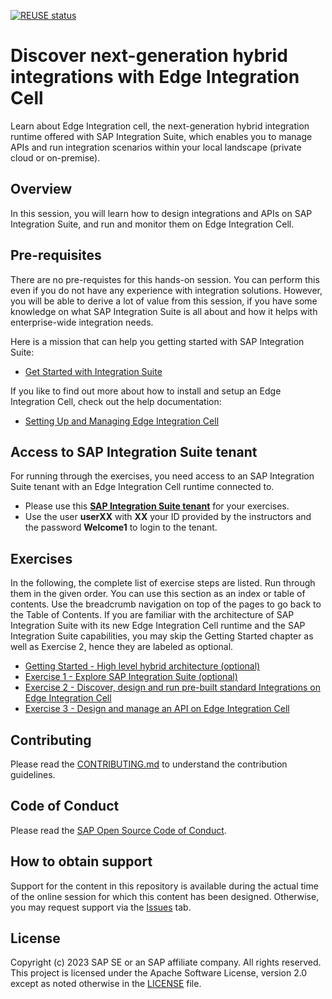 [![REUSE status](https://api.reuse.software/badge/github.com/SAP-samples/teched2023-IN160)](https://api.reuse.software/info/github.com/SAP-samples/teched2023-IN160)

# Discover next-generation hybrid integrations with Edge Integration Cell

Learn about Edge Integration cell, the next-generation hybrid integration runtime offered with SAP Integration Suite, which enables you to manage APIs and run integration scenarios within your local landscape (private cloud or on-premise). 

## Overview

In this session, you will learn how to design integrations and APIs on SAP Integration Suite, and run and monitor them on Edge Integration Cell.

## Pre-requisites

There are no pre-requistes for this hands-on session. You can perform this even if you do not have any experience with integration solutions. However, you will be able to derive a lot of value from this session, if you have some knowledge on what SAP Integration Suite is all about and how it helps with enterprise-wide integration needs.

Here is a mission that can help you getting started with SAP Integration Suite:
- [Get Started with Integration Suite](https://discovery-center.cloud.sap/protected/index.html#/missiondetail/3258/3327/)

If you like to find out more about how to install and setup an Edge Integration Cell, check out the help documentation:
- [Setting Up and Managing Edge Integration Cell](https://help.sap.com/docs/integration-suite/sap-integration-suite/setting-up-and-managing-edge-integration-cell)

## Access to SAP Integration Suite tenant

For running through the exercises, you need access to an SAP Integration Suite tenant with an Edge Integration Cell runtime connected to.

- Please use this [**SAP Integration Suite tenant**](https://cpisuite-europe-03.integrationsuite.cfapps.eu20-001.hana.ondemand.com/shell/home) for your exercises.
- Use the user **userXX** with **XX** your ID provided by the instructors and the password **Welcome1** to login to the tenant.

## Exercises

In the following, the complete list of exercise steps are listed. Run through them in the given order. You can use this section as an index or table of contents. Use the breadcrumb navigation on top of the pages to go back to the Table of Contents. If you are familiar with the architecture of SAP Integration Suite with its new Edge Integration Cell runtime and the SAP Integration Suite capabilities, you may skip the Getting Started chapter as well as Exercise 2, hence they are labeled as optional.

- [Getting Started - High level hybrid architecture (optional)](exercises/ex0/)
- [Exercise 1 - Explore SAP Integration Suite (optional)](exercises/ex2/)
- [Exercise 2 - Discover, design and run pre-built standard Integrations on Edge Integration Cell](exercises/ex3/)
- [Exercise 3 - Design and manage an API on Edge Integration Cell](exercises/ex4/)
  

## Contributing
Please read the [CONTRIBUTING.md](./CONTRIBUTING.md) to understand the contribution guidelines.

## Code of Conduct
Please read the [SAP Open Source Code of Conduct](https://github.com/SAP-samples/.github/blob/main/CODE_OF_CONDUCT.md).

## How to obtain support

Support for the content in this repository is available during the actual time of the online session for which this content has been designed. Otherwise, you may request support via the [Issues](../../issues) tab.

## License
Copyright (c) 2023 SAP SE or an SAP affiliate company. All rights reserved. This project is licensed under the Apache Software License, version 2.0 except as noted otherwise in the [LICENSE](LICENSES/Apache-2.0.txt) file.
